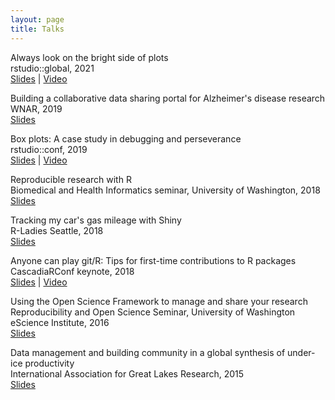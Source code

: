 ```yaml
---
layout: page
title: Talks
---
```


Always look on the bright side of plots  
rstudio::global, 2021  
[Slides](https://speakerdeck.com/karawoo/always-look-on-the-bright-side-of-plots) | [Video](https://resources.rstudio.com/resources/rstudioglobal-2021/always-look-on-the-bright-side-of-plots/)

Building a collaborative data sharing portal for Alzheimer's disease research  
WNAR, 2019  
[Slides](https://speakerdeck.com/karawoo/building-a-collaborative-data-sharing-portal-for-alzheimers-disease-research)

Box plots: A case study in debugging and perseverance  
rstudio::conf, 2019  
[Slides](https://speakerdeck.com/karawoo/box-plots-a-case-study-in-debugging-and-perseverance) | [Video](https://resources.rstudio.com/rstudio-conf-2019/box-plots-a-case-study-in-debugging-and-perseverance)

Reproducible research with R  
Biomedical and Health Informatics seminar, University of Washington, 2018  
[Slides](https://speakerdeck.com/karawoo/reproducible-research-with-r)

Tracking my car's gas mileage with Shiny  
R-Ladies Seattle, 2018  
[Slides](https://speakerdeck.com/karawoo/tracking-my-cars-gas-mileage-with-shiny)

Anyone can play git/R: Tips for first-time contributions to R packages  
CascadiaRConf keynote, 2018  
[Slides](https://speakerdeck.com/karawoo/r-tips-for-first-time-contributions-to-r-packages) | [Video](https://youtu.be/twjrw3w2y04)

Using the Open Science Framework to manage and share your research  
Reproducibility and Open Science Seminar, University of Washington eScience Institute, 2016  
[Slides](https://karawoo.com/escience-osf-seminar/osf_talk_20160412.html#1)

Data management and building community in a global synthesis of under-ice
productivity  
International Association for Great Lakes Research, 2015  
[Slides](https://karawoo.com/IAGLR2015/woo_underice_iaglr_2015.html#1)

